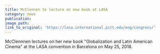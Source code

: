 ```yaml
---
title: McClennen to lecture on new book at LASA
category: news
publication:
image_path:
link_to_original: 'https://lasa.international.pitt.edu/eng/congress/'
---
```


McClennnen lectures on her new book "Globalization and Latin American Cinema" at the LASA convention in Barcelona on May 25, 2018.